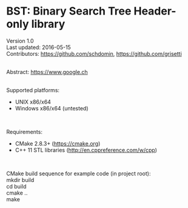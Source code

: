 # BST: Binary Search Tree Header-only library

Version 1.0 <br/>
Last updated: 2016-05-15 <br/>
Contributors: https://github.com/schdomin, https://github.com/grisetti <br/>
<br/>

Abstract: https://www.google.ch <br/>
<br/>

Supported platforms: <br/>
- UNIX x86/x64 <br/>
- Windows x86/x64 (untested) <br/>
<br/>

Requirements: <br/>
- CMake 2.8.3+ (https://cmake.org) <br/>
- C++ 11 STL libraries (http://en.cppreference.com/w/cpp) <br/>
<br/>

CMake build sequence for example code (in project root): <br/>
mkdir build <br/>
cd build <br/>
cmake .. <br/>
make <br/>
<br/>

